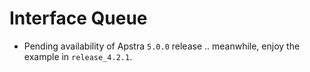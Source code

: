 # Interface Queue

- Pending availability of Apstra `5.0.0` release .. meanwhile, enjoy the example in `release_4.2.1`. 

